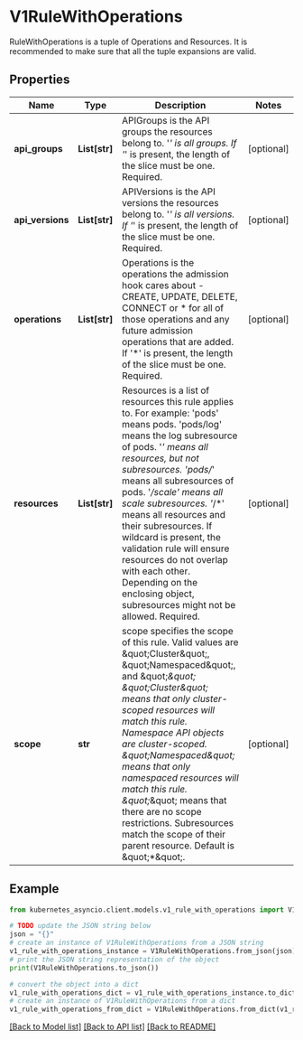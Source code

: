 # V1RuleWithOperations

RuleWithOperations is a tuple of Operations and Resources. It is recommended to make sure that all the tuple expansions are valid.

## Properties

Name | Type | Description | Notes
------------ | ------------- | ------------- | -------------
**api_groups** | **List[str]** | APIGroups is the API groups the resources belong to. &#39;*&#39; is all groups. If &#39;*&#39; is present, the length of the slice must be one. Required. | [optional] 
**api_versions** | **List[str]** | APIVersions is the API versions the resources belong to. &#39;*&#39; is all versions. If &#39;*&#39; is present, the length of the slice must be one. Required. | [optional] 
**operations** | **List[str]** | Operations is the operations the admission hook cares about - CREATE, UPDATE, DELETE, CONNECT or * for all of those operations and any future admission operations that are added. If &#39;*&#39; is present, the length of the slice must be one. Required. | [optional] 
**resources** | **List[str]** | Resources is a list of resources this rule applies to.  For example: &#39;pods&#39; means pods. &#39;pods/log&#39; means the log subresource of pods. &#39;*&#39; means all resources, but not subresources. &#39;pods/*&#39; means all subresources of pods. &#39;*/scale&#39; means all scale subresources. &#39;*/*&#39; means all resources and their subresources.  If wildcard is present, the validation rule will ensure resources do not overlap with each other.  Depending on the enclosing object, subresources might not be allowed. Required. | [optional] 
**scope** | **str** | scope specifies the scope of this rule. Valid values are \&quot;Cluster\&quot;, \&quot;Namespaced\&quot;, and \&quot;*\&quot; \&quot;Cluster\&quot; means that only cluster-scoped resources will match this rule. Namespace API objects are cluster-scoped. \&quot;Namespaced\&quot; means that only namespaced resources will match this rule. \&quot;*\&quot; means that there are no scope restrictions. Subresources match the scope of their parent resource. Default is \&quot;*\&quot;. | [optional] 

## Example

```python
from kubernetes_asyncio.client.models.v1_rule_with_operations import V1RuleWithOperations

# TODO update the JSON string below
json = "{}"
# create an instance of V1RuleWithOperations from a JSON string
v1_rule_with_operations_instance = V1RuleWithOperations.from_json(json)
# print the JSON string representation of the object
print(V1RuleWithOperations.to_json())

# convert the object into a dict
v1_rule_with_operations_dict = v1_rule_with_operations_instance.to_dict()
# create an instance of V1RuleWithOperations from a dict
v1_rule_with_operations_from_dict = V1RuleWithOperations.from_dict(v1_rule_with_operations_dict)
```
[[Back to Model list]](../README.md#documentation-for-models) [[Back to API list]](../README.md#documentation-for-api-endpoints) [[Back to README]](../README.md)


